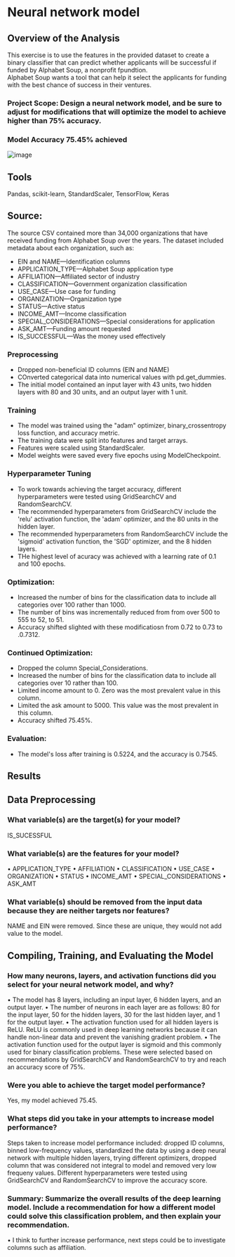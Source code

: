 # Neural network model

## Overview of the Analysis
This exercise is to use the features in the provided dataset to create a binary classifier that can predict whether applicants will be successful if funded by Alphabet Soup, a nonprofit fpundtion.  
Alphabet Soup wants a tool that can help it select the applicants for funding with the best chance of success in their ventures.   
### Project Scope:  Design a neural network model, and be sure to adjust for modifications that will optimize the model to achieve higher than 75% accuracy.
### Model Accuracy 75.45% achieved
![image](https://github.com/CMccormick0003/deep-learning-challenge/assets/120672518/c198e601-2118-48c6-a663-68c3aae605af)


## Tools
Pandas, scikit-learn, StandardScaler, TensorFlow, Keras

## Source:  
The source CSV contained more than 34,000 organizations that have received funding from Alphabet Soup over the years. The dataset included metadata about each organization, such as:

- EIN and NAME—Identification columns
- APPLICATION_TYPE—Alphabet Soup application type
- AFFILIATION—Affiliated sector of industry
- CLASSIFICATION—Government organization classification
- USE_CASE—Use case for funding
- ORGANIZATION—Organization type
- STATUS—Active status
- INCOME_AMT—Income classification
- SPECIAL_CONSIDERATIONS—Special considerations for application
- ASK_AMT—Funding amount requested
- IS_SUCCESSFUL—Was the money used effectively

### Preprocessing
- Dropped non-beneficial ID columns (EIN and NAME)
- COnverted categorical data into numerical values with pd.get_dummies. 
- The initial model contained an input layer with 43 units, two hidden layers with 80 and 30 units, and an output layer with 1 unit.

### Training
- The model was trained using the "adam" optimizer, binary_crossentropy loss function, and accuracy metric. 
- The training data were split into features and target arrays.
- Features were scaled using StandardScaler. 
- Model weights were saved every five epochs using ModelCheckpoint.

### Hyperparameter Tuning
- To work towards achieving the target accuracy, different hyperparameters were tested using GridSearchCV and RandomSearchCV.
- The recommended hyperparameters from GridSearchCV include the 'relu' activation function, the 'adam' optimizer, and the 80 units in the hidden layer. 
- The recommended hyperparameters from RandomSearchCV include the 'sigmoid' activation function, the 'SGD' optimizer, and the 8 hidden layers. 
- THe highest level of acuracy was achieved with a learning rate of 0.1 and 100 epochs.

### Optimization: 
- Increased the number of bins for the classification data to include all categories over 100 rather than 1000. 
- The number of bins was incrementally reduced from  from over 500 to 555 to 52, to 51.  
- Accuracy shifted slighted with these modificatiosn from 0.72 to 0.73 to .0.7312.

### Continued Optimization: 
- Dropped the column Special_Considerations.
- Increased the number of bins for the classification data to include all categories over 10 rather than 100. 
- Limited income amount to 0.  Zero was the most prevalent value in this column.
- Limited the ask amount to 5000.  This value was the most prevalent in this column.
- Accuracy shifted 75.45%.

### Evaluation: 
- The model's loss after training is 0.5224, and the accuracy is 0.7545. 

## Results
## Data Preprocessing
### What variable(s) are the target(s) for your model?   
IS_SUCESSFUL

### What variable(s) are the features for your model?
•	APPLICATION_TYPE
•	AFFILIATION
•	CLASSIFICATION
•	USE_CASE
•	ORGANIZATION
•	STATUS
•	INCOME_AMT
•	SPECIAL_CONSIDERATIONS
•	ASK_AMT

### What variable(s) should be removed from the input data because they are neither targets nor features?
NAME and EIN were removed. Since these are unique, they would not add value to the model.

## Compiling, Training, and Evaluating the Model
### How many neurons, layers, and activation functions did you select for your neural network model, and why?
•	The model has 8 layers, including an input layer, 6 hidden layers, and an output layer. 
•	The number of neurons in each layer are as follows: 80 for the input layer, 50 for the hidden layers, 30 for the last hidden layer, and 1 for the output layer.
•	The activation function used for all hidden layers is ReLU.  ReLU is commonly used in deep learning networks because it can handle non-linear data and prevent the vanishing gradient problem. 
•	The activation function used for the output layer is sigmoid and this commonly used for binary classification problems. These were selected based on recommendations by GridSearchCV and RandomSearchCV to try and reach an accuracy score of 75%.

### Were you able to achieve the target model performance?  
Yes, my model achieved 75.45.
### What steps did you take in your attempts to increase model performance?  
Steps taken to increase model performance included: dropped ID columns, binned low-frequency values, standardized the data by using a deep neural network with multiple hidden layers, trying different optimizers, dropped column that was considered not integral to model and removed very low frequeny values. Different hyperparameters were tested using GridSearchCV and RandomSearchCV to improve the accuracy score.
### Summary: Summarize the overall results of the deep learning model. Include a recommendation for how a different model could solve this classification problem, and then explain your recommendation.
•	I think to further increase performance, next steps could be to investigate columns such as affiliation.
